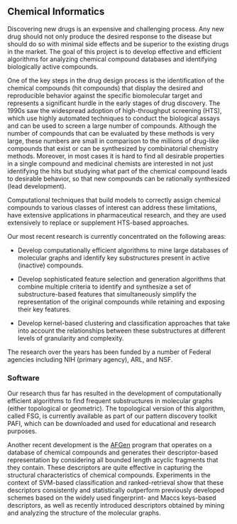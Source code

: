## Chemical Informatics

Discovering new drugs is an expensive and challenging process. Any new drug should
not only produce the desired response to the disease but should do so with minimal
side effects and be superior to the existing drugs in the market. The goal of this
project is to develop effective and efficient algorithms for analyzing chemical
compound databases and identifying biologically active compounds.

One of the key steps in the drug design process is the identification of the chemical
compounds (hit compounds) that display the desired and reproducible behavior against
the specific biomolecular target and represents a significant hurdle in the early
stages of drug discovery. The 1990s saw the widespread adoption of high-throughput
screening (HTS), which use highly automated techniques to conduct the biological
assays and can be used to screen a large number of compounds. Although the number of
compounds that can be evaluated by these methods is very large, these numbers are
small in comparison to the millions of drug-like compounds that exist or can be
synthesized by combinatorial chemistry methods. Moreover, in most cases it is hard to
find all desirable properties in a single compound and medicinal chemists are
interested in not just identifying the hits but studying what part of the chemical
compound leads to desirable behavior, so that new compounds can be rationally
synthesized (lead development).

Computational techniques that build models to correctly assign chemical compounds to
various classes of interest can address these limitations, have extensive
applications in pharmaceutical research, and they are used extensively to replace or
supplement HTS-based approaches.

Our most recent research is currently concentrated on the following areas:

* Develop computationally efficient algorithms to mine large databases of molecular 
  graphs and identify key substructures present in active (inactive) compounds.

* Develop sophisticated feature selection and generation algorithms that combine
multiple criteria to identify and synthesize a set of substructure-based features
that simultaneously simplify the representation of the original compounds while
retaining and exposing their key features.

* Develop kernel-based clustering and classification approaches that take into
  account the relationships between these substructures at different levels of
  granularity and complexity.

The research over the years has been funded by a number of Federal agencies including
NIH (primary agency), ARL, and NSF.

### Software

Our research thus far has resulted in the development of computationally efficient
algorithms to find frequent substructures in molecular graphs (either topological or
geometric). The topological version of this algorithm, called FSG, is currently
available as part of our pattern discovery toolkit PAFI, which can be downloaded and
used for educational and research purposes.

Another recent development is the [AFGen](/glaros/software/overview.md) program that
operates on a database of chemical compounds and generates their descriptor-based
representation by considering all bounded length acyclic fragments that they contain.
These descriptors are quite effective in capturing the structural characteristics of
chemical compounds. Experiments in the context of SVM-based classification and
ranked-retrieval show that these descriptors consistently and statistically
outperform previously developed schemes based on the widely used fingerprint- and
Maccs keys-based descriptors, as well as recently introduced descriptors obtained by
mining and analyzing the structure of the molecular graphs.
